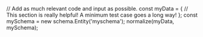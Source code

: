 // Add as much relevant code and input as possible.
const myData = {
  // This section is really helpful! A minimum test case goes a long way!
};
const mySchema = new schema.Entity('myschema');
normalize(myData, mySchema);
